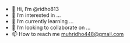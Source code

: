 - 👋 Hi, I’m @ridho813
- 👀 I’m interested in ...
- 🌱 I’m currently learning ...
- 💞️ I’m looking to collaborate on ...
- 📫 How to reach me muhridho448@gmail.com

<!---
ridho813/ridho813 is a ✨ special ✨ repository because its `README.md` (this file) appears on your GitHub profile.
You can click the Preview link to take a look at your changes.
--->
